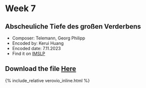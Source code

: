 # Week 7
## Abscheuliche Tiefe des großen Verderbens
- Composer: Telemann, Georg Philipp
- Encoded by: Kerui Huang
- Encoded date: 7.11.2023
- Find it on [IMSLP](https://imslp.org/wiki/Abscheuliche_Tiefe_des_großen_Verderbens%2C_TWV_1:1_(Telemann%2C_Georg_Philipp))
## Download the file [Here](data/Week7.mei)
{% include_relative verovio_inline.html %}
